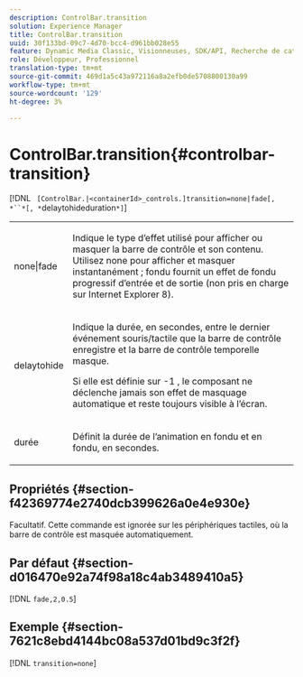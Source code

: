 ```yaml
---
description: ControlBar.transition
solution: Experience Manager
title: ControlBar.transition
uuid: 30f133bd-09c7-4d70-bcc4-d961bb028e55
feature: Dynamic Media Classic, Visionneuses, SDK/API, Recherche de catalogue électronique
role: Développeur, Professionnel
translation-type: tm+mt
source-git-commit: 469d1a5c43a972116a8a2efb0de5708800130a99
workflow-type: tm+mt
source-wordcount: '129'
ht-degree: 3%

---
```



# ControlBar.transition{#controlbar-transition}

[!DNL ` [ControlBar.|<containerId>_controls.]transition=none|fade[, *``*[, *`delaytohideduration`*]`]

<table id="table_F71AA834FE494949A2D4B569EA5E721F"> 
 <tbody> 
  <tr> 
   <td colname="col1"> <p> <span class="codeph"> none|fade  </span> </p> </td> 
   <td colname="col2"> <p> Indique le type d’effet utilisé pour afficher ou masquer la barre de contrôle et son contenu. Utilisez <span class="codeph"> none </span> pour afficher et masquer instantanément ; <span class="codeph"> fondu </span> fournit un effet de fondu progressif d’entrée et de sortie (non pris en charge sur Internet Explorer 8). </p> </td> 
  </tr> 
  <tr> 
   <td colname="col1"> <p> <span class="codeph"> <span class="varname"> delaytohide  </span> </span> </p> </td> 
   <td colname="col2"> <p> Indique la durée, en secondes, entre le dernier événement souris/tactile que la barre de contrôle enregistre et la barre de contrôle temporelle masque. </p> <p> Si elle est définie sur <span class="codeph"> -1 </span>, le composant ne déclenche jamais son effet de masquage automatique et reste toujours visible à l’écran. </p> </td> 
  </tr> 
  <tr> 
   <td colname="col1"> <p> <span class="codeph"> <span class="varname"> durée  </span> </span> </p> </td> 
   <td colname="col2"> <p> Définit la durée de l’animation en fondu et en fondu, en secondes. </p> </td> 
  </tr> 
 </tbody> 
</table>

## Propriétés {#section-f42369774e2740dcb399626a0e4e930e}

Facultatif. Cette commande est ignorée sur les périphériques tactiles, où la barre de contrôle est masquée automatiquement.

## Par défaut {#section-d016470e92a74f98a18c4ab3489410a5}

[!DNL `fade,2,0.5`]

## Exemple {#section-7621c8ebd4144bc08a537d01bd9c3f2f}

[!DNL `transition=none`]

